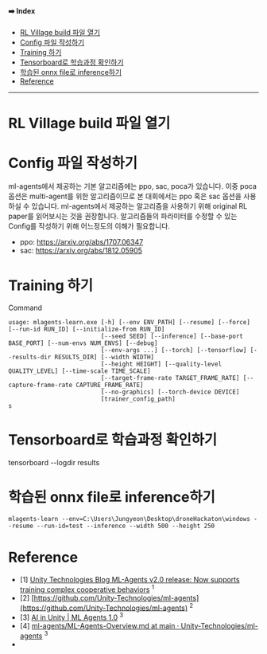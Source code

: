 #### ➡️ Index
- [RL Village build 파일 열기]()
- [Config 파일 작성하기]()
- [Training 하기]()
- [Tensorboard로 학습과정 확인하기]()
- [학습된 onnx file로 inference하기]()
- [Reference]()

---

# RL Village build 파일 열기



# Config 파일 작성하기

ml-agents에서 제공하는 기본 알고리즘에는 ppo, sac, poca가 있습니다. 이중 poca 옵션은 multi-agent를 위한 알고리즘이므로 본 대회에서는 ppo 혹은 sac 옵션을 사용하실 수 있습니다. ml-agents에서 제공하는 알고리즘을 사용하기 위해 original RL paper를 읽어보시는 것을 권장합니다. 알고리즘들의 파라미터를 수정할 수 있는 Config를 작성하기 위해 어느정도의 이해가 필요합니다.
- ppo: https://arxiv.org/abs/1707.06347
- sac: https://arxiv.org/abs/1812.05905

# Training 하기

Command
```
usage: mlagents-learn.exe [-h] [--env ENV_PATH] [--resume] [--force] [--run-id RUN_ID] [--initialize-from RUN_ID]
                          [--seed SEED] [--inference] [--base-port BASE_PORT] [--num-envs NUM_ENVS] [--debug]
                          [--env-args ...] [--torch] [--tensorflow] [--results-dir RESULTS_DIR] [--width WIDTH]
                          [--height HEIGHT] [--quality-level QUALITY_LEVEL] [--time-scale TIME_SCALE]
                          [--target-frame-rate TARGET_FRAME_RATE] [--capture-frame-rate CAPTURE_FRAME_RATE]
                          [--no-graphics] [--torch-device DEVICE]
                          [trainer_config_path]
s
```

# Tensorboard로 학습과정 확인하기

tensorboard --logdir results

# 학습된 onnx file로 inference하기

```
mlagents-learn --env=C:\Users\Jungyeon\Desktop\droneHackaton\windows --resume --run-id=test --inference --width 500 --height 250 
```

# Reference
- [1] [Unity Technologies Blog ML-Agents v2.0 release: Now supports training complex cooperative behaviors](https://blog.unity.com/technology/ml-agents-v20-release-now-supports-training-complex-cooperative-behaviors) <sup>1<sup/>
- [2] [https://github.com/Unity-Technologies/ml-agents](https://github.com/Unity-Technologies/ml-agents) <sup>2<sup/>
- [3] [AI in Unity | ML Agents 1.0](https://youtube.com/playlist?list=PL8fePt58xRPY1-pkhMPus3GlUGXNdqMH5) <sup>3<sup/>
- [4] [ml-agents/ML-Agents-Overview.md at main · Unity-Technologies/ml-agents](https://github.com/Unity-Technologies/ml-agents/blob/main/docs/ML-Agents-Overview.md) <sup>3<sup/>
- []()
